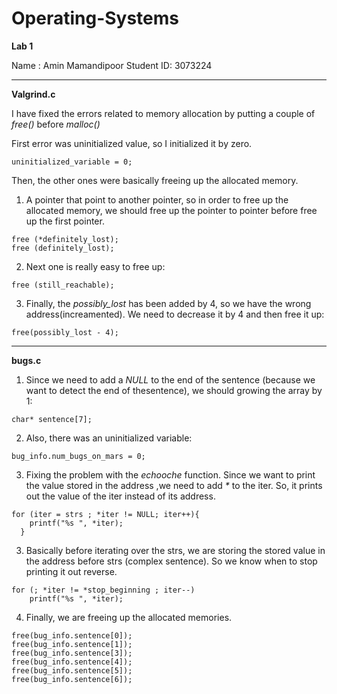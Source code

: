# Operating-Systems

**Lab 1**

Name : Amin Mamandipoor
Student ID: 3073224

************************************

**Valgrind.c**

I have fixed the errors related to memory allocation by putting a couple of  <em> free() </em> before <em> malloc() </em>

First error was uninitialized value, so I initialized it by zero. 

```
uninitialized_variable = 0;  
```

Then, the other ones were basically freeing up the allocated memory. 

1. A pointer that point to another pointer, so in order to free up the allocated memory, we should free up the pointer to pointer before free up the first pointer.

```
free (*definitely_lost);
free (definitely_lost);
```

2. Next one is really easy to free up: 

```
free (still_reachable);
```

3. Finally, the <em>possibly_lost</em> has been added by 4, so we have the wrong address(increamented). We need to decrease it by 4 and then free it up:

```
free(possibly_lost - 4);
```

******************************************

**bugs.c**

1. Since we need to add a <em>NULL</em> to the end of the sentence (because we want to detect the end of thesentence), we should  growing the array by 1:

```
char* sentence[7];
```

2. Also, there was an uninitialized variable:

```
bug_info.num_bugs_on_mars = 0;
```

3. Fixing the problem with the <em>echooche</em> function. Since we want to print the value stored in the address ,we need to add <em>*</em> to the iter. So, it prints out the value of the iter instead of its address. 
```
for (iter = strs ; *iter != NULL; iter++){
    printf("%s ", *iter);
  }
```

3. Basically before iterating over the strs, we are storing the stored value in the address before strs (complex sentence). So we know when to stop printing it out reverse. 

```
for (; *iter != *stop_beginning ; iter--)
    printf("%s ", *iter);
```

4. Finally, we are freeing up the allocated memories.

```
free(bug_info.sentence[0]);
free(bug_info.sentence[1]);
free(bug_info.sentence[3]);
free(bug_info.sentence[4]);
free(bug_info.sentence[5]);
free(bug_info.sentence[6]);
```


















 
